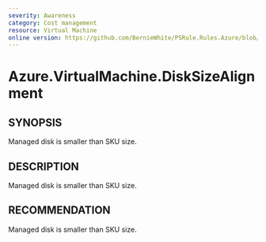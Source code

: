 ```yaml
---
severity: Awareness
category: Cost management
resource: Virtual Machine
online version: https://github.com/BernieWhite/PSRule.Rules.Azure/blob/master/docs/rules/en/Azure.VM.DiskSizeAlignment.md
---
```


# Azure.VirtualMachine.DiskSizeAlignment

## SYNOPSIS

Managed disk is smaller than SKU size.

## DESCRIPTION

Managed disk is smaller than SKU size.

## RECOMMENDATION

Managed disk is smaller than SKU size.
